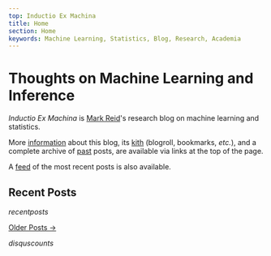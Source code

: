 ```yaml
---
top: Inductio Ex Machina
title: Home
section: Home
keywords: Machine Learning, Statistics, Blog, Research, Academia
---
```


Thoughts on Machine Learning and Inference
==========================================

_Inductio Ex Machina_ is [Mark Reid](/)'s research blog on machine 
learning and statistics. 

More [information](info.html) about this blog, its [kith](kith.html) (blogroll, 
bookmarks, _etc._), and a complete archive of [past](past.html) posts, are 
available via links at the top of the page.

A [feed][] of the most recent posts is also available.

[feed]: /iem/atom.xml

Recent Posts
------------

$recentposts$

[Older Posts &rarr;](past.html)

$disquscounts$
